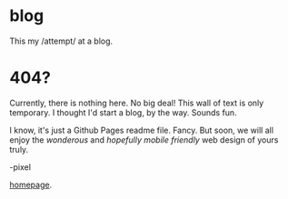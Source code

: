 # blog
This my /attempt/ at a blog.

# 404?

Currently, there is nothing here. No big deal! This wall of text is only temporary. I thought I'd start a blog, by the way. Sounds fun.

I know, it's just a Github Pages readme file. Fancy. But soon, we will all enjoy the *wonderous* and *hopefully mobile friendly* web design of yours truly.

-pixel

[homepage](https://beta.worldwidepixel.ca/).
